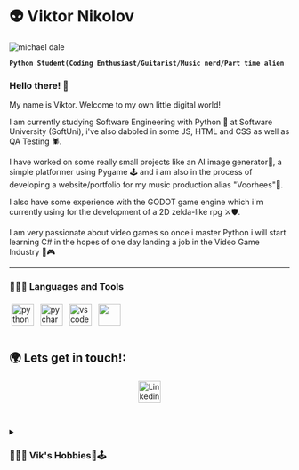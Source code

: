 # 👽 Viktor Nikolov 

![michael dale](https://github.com/vnnikolov30/vnnikolov30/assets/122814861/08b39f7e-f519-4ed5-9312-27342ed21f0a)

**` Python Student(Coding Enthusiast/Guitarist/Music nerd/Part time alien `**

### Hello there! 👋

My name is Viktor. Welcome to my own little digital world!

I am currently studying Software Engineering with Python 🐍 at Software University (SoftUni), i've also dabbled in some JS, HTML and CSS as well as QA Testing 🕷️.

I have worked on some really small projects like an AI image generator🎨, a simple platformer using Pygame 🕹️ and i am also in the process of developing a website/portfolio for my music production alias "Voorhees"🎵. 

I also have some experience with the GODOT game engine which i'm currently using for the development of a 2D zelda-like rpg ⚔️🛡️. 

I am very passionate about video games so once i master Python i will start learning C# in the hopes of one day landing a job in the Video Game Industry 👾🎮

---

### 👨🏽‍💻 Languages and Tools
<a href="https://www.python.org/" target="_blank" rel="noopener noreferrer"> <img src="https://cdn.jsdelivr.net/gh/devicons/devicon/icons/python/python-original.svg" alt="python" height="40" style="vertical-align:top; margin:4px"></a>
<a href="https://www.jetbrains.com/pycharm/" target="_blank" rel="noopener noreferrer"> <img src="https://github.com/yurijserrano/Github-Profile-Readme-Logos/blob/master/ides/pycharm.svg" alt="pycharm" height="40" style="vertical-align:top; margin:4px"></a>
<a href="https://code.visualstudio.com/" target="_blank" rel="noopener noreferrer"> <img src="https://cdn.jsdelivr.net/gh/devicons/devicon/icons/vscode/vscode-original.svg" alt="vscode" height="40" style="vertical-align:top; margin:4px"></a>
<img src="https://cdn.jsdelivr.net/gh/devicons/devicon/icons/html5/html5-original.svg" height="40" style="vertical-align:top; margin:4px">
<br />

#

## 🌍 Lets get in touch!:

<p align="center">
 <a href="https://www.linkedin.com/in/viktor-nikolov-677129245/" target="_blank" rel="noopener noreferrer"> <img src="https://github.com/gauravghongde/social-icons/blob/master/PNG/Color/LinkedIN.png" alt="Linkedin" height="40" style="vertical-align:top; margin:4px"></a>
</p>

#

<details>
 <summary><h3>👨🏽‍💻 Vik's Hobbies🎵🕹️ </h3></summary>
   🎵
   Apart from my passion for all things tech my first love was music.
   I am a self taught guitarist and music producer, i've fronted several bands and helped in the recording process for some local musicians in my teenage years. 
   I am currently making house music under my alias "Voorhees" in the hopes of some day landing a record deal.
   
   🕹️
   Video games have also been a big part of my life since I received my first PC at the tender age of 5. I've been hooked ever since! 
   My favourite genre is RPG. My top three series are:

   * Mass effect 
   * The Elder Scrolls
   * Dragon Age
   
   One honarable mention is World of Warcraft. I got hooked when TBC launched and it's been in my life ever since. 
   
   I've composed music for some small indie projects and i also did some level design as well. 

   Anyways, thats all the stuff i can think of, thank you for taking the time to read through all this !😃
